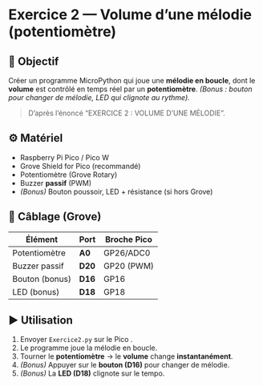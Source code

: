 # Exercice 2 — Volume d’une mélodie (potentiomètre)

## 🎯 Objectif
Créer un programme MicroPython qui joue une **mélodie en boucle**, dont le **volume** est contrôlé en temps réel par un **potentiomètre**. *(Bonus : bouton pour changer de mélodie, LED qui clignote au rythme).*  
> D’après l’énoncé “EXERCICE 2 : VOLUME D’UNE MÉLODIE”. 

## ⚙️ Matériel
- Raspberry Pi Pico / Pico W  
- Grove Shield for Pico (recommandé)  
- Potentiomètre (Grove Rotary)  
- Buzzer **passif** (PWM)  
- *(Bonus)* Bouton poussoir, LED + résistance (si hors Grove)

## 🔌 Câblage (Grove)
| Élément | Port | Broche Pico |
|---|---|---|
| Potentiomètre | **A0** | GP26/ADC0 |
| Buzzer passif | **D20** | GP20 (PWM) |
| Bouton (bonus) | **D16** | GP16 |
| LED (bonus) | **D18** | GP18 |

## ▶️ Utilisation
1. Envoyer `Exercice2.py` sur le Pico .  
2. Le programme joue la mélodie en boucle.  
3. Tourner le **potentiomètre** → le **volume** change **instantanément**.  
4. *(Bonus)* Appuyer sur le **bouton (D16)** pour changer de mélodie.  
5. *(Bonus)* La **LED (D18)** clignote sur le tempo.
